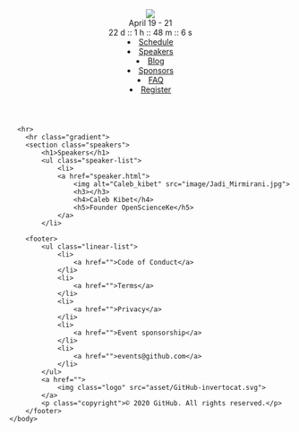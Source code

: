 <html>
    <head>
        <link rel="stylesheet" href="asset/style.css">
    </head>
    <body>
        <header>
            <img class="logo" src="asset/GitHub-Universe-logo-2020-white.svg">
            <div class="time">April 19 - 21</div>
            <div class="countdown-time">
                <span class="d">22</span>
                d
                ::
                <span class="h">1</span>
                h
                ::
                <span class="m">48</span>
                m
                ::
                <span class="s">6</span>
                s
            </div>
            <nav>
                <li class="active"><a href="schedule.html">Schedule</a></li>
                <li><a href="speakers.html">Speakers</a></li>
                <li><a href="blog.html">Blog</a></li>
                <li><a href="sponsors.html">Sponsors</a></li>
                <li><a href="faq.html">FAQ</a></li>
                <li><a href="register.html">Register</a></li>
            </nav>
        </header>
      
      <hr>
        <hr class="gradient">
        <section class="speakers">
            <h1>Speakers</h1>
            <ul class="speaker-list">
                <li>
                <a href="speaker.html">
                    <img alt="Caleb_kibet" src="image/Jadi_Mirmirani.jpg">
                    <h3></h3>
                    <h4>Caleb Kibet</h4>
                    <h5>Founder OpenScienceKe</h5>
                </a>
            </li>
              
        <footer>
            <ul class="linear-list">
                <li>
                    <a href="">Code of Conduct</a>
                </li>
                <li>
                    <a href="">Terms</a>
                </li>
                <li>
                    <a href="">Privacy</a>
                </li>
                <li>
                    <a href="">Event sponsorship</a>
                </li>
                <li>
                    <a href="">events@github.com</a>
                </li>
            </ul>
            <a href="">
                <img class="logo" src="asset/GitHub-invertocat.svg">
            </a>
            <p class="copyright">© 2020 GitHub. All rights reserved.</p>
        </footer>
    </body>
</html>
